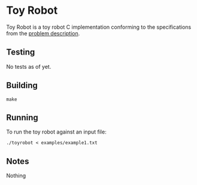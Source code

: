 Toy Robot
=========

Toy Robot is a toy robot C implementation conforming to the specifications from the [problem description](PROBLEM.md).

Testing
-------

No tests as of yet.

Building
--------

```
make
```

Running
-------

To run the toy robot against an input file:

```
./toyrobot < examples/example1.txt
```

Notes
-----

Nothing

